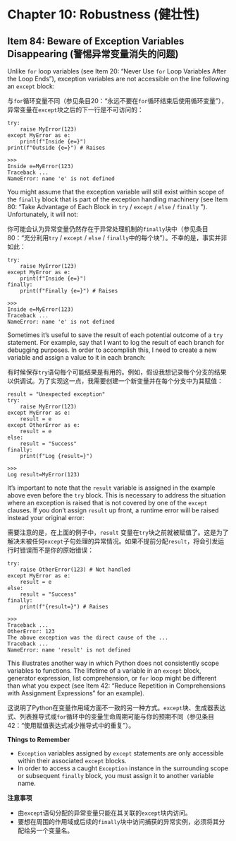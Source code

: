 # Chapter 10: Robustness (健壮性)

## Item 84: Beware of Exception Variables Disappearing (警惕异常变量消失的问题)

Unlike `for` loop variables (see Item 20: “Never Use `for` Loop Variables After the Loop Ends”), exception variables are not accessible on the line following an `except` block:

与`for`循环变量不同（参见条目20：“永远不要在`for`循环结束后使用循环变量”），异常变量在`except`块之后的下一行是不可访问的：

```
try:
    raise MyError(123)
except MyError as e:
    print(f"Inside {e=}")
print(f"Outside {e=}") # Raises

>>>
Inside e=MyError(123)
Traceback ...
NameError: name 'e' is not defined
```

You might assume that the exception variable will still exist within scope of the `finally` block that is part of the exception handling machinery (see Item 80: “Take Advantage of Each Block in `try` / `except` / `else` / `finally` ”). Unfortunately, it will not:

你可能会认为异常变量仍然存在于异常处理机制的`finally`块中（参见条目80：“充分利用`try` / `except` / `else` / `finally`中的每个块”）。不幸的是，事实并非如此：

```
try:
    raise MyError(123)
except MyError as e:
    print(f"Inside {e=}")
finally:
    print(f"Finally {e=}") # Raises
    
>>>
Inside e=MyError(123)
Traceback ...
NameError: name 'e' is not defined
```

Sometimes it’s useful to save the result of each potential outcome of a `try` statement. For example, say that I want to log the result of each branch for debugging purposes. In order to accomplish this, I need to create a new variable and assign a value to it in each branch:

有时候保存`try`语句每个可能结果是有用的。例如，假设我想记录每个分支的结果以供调试。为了实现这一点，我需要创建一个新变量并在每个分支中为其赋值：

```
result = "Unexpected exception"
try:
    raise MyError(123)
except MyError as e:
    result = e
except OtherError as e:
    result = e
else:
    result = "Success"
finally:
    print(f"Log {result=}")

>>>
Log result=MyError(123)
```

It’s important to note that the `result` variable is assigned in the example above even before the `try` block. This is necessary to address the situation where an exception is raised that is not covered by one of the `except` clauses. If you don’t assign `result` up front, a runtime error will be raised instead your original error:

需要注意的是，在上面的例子中，`result` 变量在`try`块之前就被赋值了。这是为了解决未被任何`except`子句处理的异常情况。如果不提前分配`result`，将会引发运行时错误而不是你的原始错误：

```
try:
    raise OtherError(123) # Not handled
except MyError as e:
    result = e
else:
    result = "Success"
finally:
    print(f"{result=}") # Raises

>>>
Traceback ...
OtherError: 123
The above exception was the direct cause of the ...
Traceback ...
NameError: name 'result' is not defined
```


This illustrates another way in which Python does not consistently scope variables to functions. The lifetime of a variable in an `except` block, generator expression, list comprehension, or `for` loop might be different than what you expect (see Item 42: “Reduce Repetition in Comprehensions with Assignment Expressions” for an example).

这说明了Python在变量作用域方面不一致的另一种方式。`except`块、生成器表达式、列表推导式或`for`循环中的变量生命周期可能与你的预期不同（参见条目42：“使用赋值表达式减少推导式中的重复”）。

**Things to Remember**
- `Exception` variables assigned by `except` statements are only accessible within their associated `except` blocks.
- In order to access a caught `Exception` instance in the surrounding scope or subsequent `finally` block, you must assign it to another variable name.

**注意事项**
- 由`except`语句分配的异常变量只能在其关联的`except`块内访问。
- 要想在周围的作用域或后续的`finally`块中访问捕获的异常实例，必须将其分配给另一个变量名。